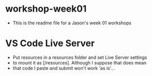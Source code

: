 # workshop-week01

- This is the readme file for a Jason's week 01 workshops

# VS Code Live Server

- Put resources in a resources folder and set Live Server settings
- to mount it as [/resources]. Although I suppose that does mean
- that code I paste and submit won't work 'as is'...
